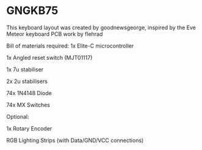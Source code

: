 # GNGKB75
This keyboard layout was created by goodnewsgeorge, inspired by the Eve Meteor keyboard
PCB work by flehrad

Bill of materials required:
1x Elite-C microcontroller

1x Angled reset switch (MJT01117)

1x 7u stabiliser 

2x 2u stabilisers

74x 1N4148 Diode

74x MX Switches

Optional:

1x Rotary Encoder

RGB Lighting Strips (with Data/GND/VCC connections)
